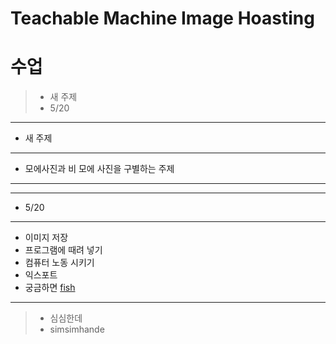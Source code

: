 # Teachable Machine Image Hoasting

수업
====

> - 새 주제
> - 5/20

-------------------------
* 새 주제
-------------------------
* 모에사진과 비 모에 사진을 구별하는 주제
-------------------------------
-----------------------------
* 5/20
-------
- 이미지 저장
- 프로그램에 때려 넣기
- 컴퓨터 노동 시키기
- 익스포트
- 궁금하면 [fish](http://fishfish.kro.kr/)
-------------------------------
> * 심심한데
> * simsimhande
